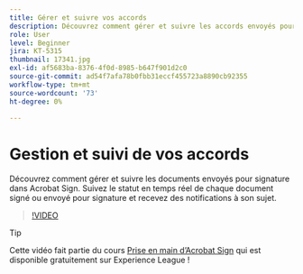 ```yaml
---
title: Gérer et suivre vos accords
description: Découvrez comment gérer et suivre les accords envoyés pour signature dans Acrobat Sign
role: User
level: Beginner
jira: KT-5315
thumbnail: 17341.jpg
exl-id: af5683ba-8376-4f0d-8985-b647f901d2c0
source-git-commit: ad54f7afa78b0fbb31eccf455723a8890cb92355
workflow-type: tm+mt
source-wordcount: '73'
ht-degree: 0%

---
```


# Gestion et suivi de vos accords

Découvrez comment gérer et suivre les documents envoyés pour signature dans Acrobat Sign. Suivez le statut en temps réel de chaque document signé ou envoyé pour signature et recevez des notifications à son sujet.

>[!VIDEO](https://video.tv.adobe.com/v/338695?quality=12&learn=on&hidetitle=true)

>[!TIP]
>
>Cette vidéo fait partie du cours [Prise en main d’Acrobat Sign](https://experienceleague.adobe.com/?recommended=Sign-U-1-2020.1) qui est disponible gratuitement sur Experience League !
